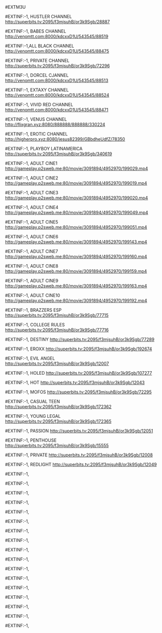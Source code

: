 #EXTM3U 

#EXTINF:-1,  HUSTLER CHANNEL
http://superbits.tv:2095/f3mjsuhB/or3k9Sgb/28887

#EXTINF:-1,  BABES CHANNEL
http://venomtt.com:8000/kdcxxD1U/543545/88519

#EXTINF:-1,ALL BLACK CHANNEL
http://venomtt.com:8000/kdcxxD1U/543545/88475


#EXTINF:-1,  PRIVATE CHANNEL
http://superbits.tv:2095/f3mjsuhB/or3k9Sgb/72296

#EXTINF:-1,   DORCEL CJANNEL
http://venomtt.com:8000/kdcxxD1U/543545/88513

#EXTINF:-1, EXTAXY CHANNEL
http://venomtt.com:8000/kdcxxD1U/543545/88524

#EXTINF:-1, VIVID RED CHANNEL
http://venomtt.com:8000/kdcxxD1U/543545/88471

#EXTINF:-1,  VENUS CHANNEL
http://flixgran.xyz:8080/888888/888888/330224

#EXTINF:-1,  EROTIC CHANNEL
http://higherpro.xyz:8080/jesus82399/GBbdheUdfZ/78350

#EXTINF:-1,  PLAYBOY LATINAMERICA
http://superbits.tv:2095/f3mjsuhB/or3k9Sgb/340619

#EXTINF:-1, ADULT CINE1
http://gameplay.p2sweb.me:80/movie/3091894/4952970/199029.mp4

#EXTINF:-1, ADULT CINE2
http://gameplay.p2sweb.me:80/movie/3091894/4952970/199019.mp4

#EXTINF:-1, ADULT CINE3
http://gameplay.p2sweb.me:80/movie/3091894/4952970/199020.mp4

#EXTINF:-1, ADULT CINE4
http://gameplay.p2sweb.me:80/movie/3091894/4952970/199049.mp4

#EXTINF:-1, ADULT CINE5
http://gameplay.p2sweb.me:80/movie/3091894/4952970/199051.mp4

#EXTINF:-1, ADULT CINE6
http://gameplay.p2sweb.me:80/movie/3091894/4952970/199143.mp4

#EXTINF:-1, ADULT CINE7
http://gameplay.p2sweb.me:80/movie/3091894/4952970/199160.mp4

#EXTINF:-1, ADULT CINE8
http://gameplay.p2sweb.me:80/movie/3091894/4952970/199159.mp4

#EXTINF:-1, ADULT CINE9
http://gameplay.p2sweb.me:80/movie/3091894/4952970/199163.mp4

#EXTINF:-1, ADULT CINE10
http://gameplay.p2sweb.me:80/movie/3091894/4952970/199192.mp4

#EXTINF:-1, BRAZZERS ESP
http://superbits.tv:2095/f3mjsuhB/or3k9Sgb/77715

#EXTINF:-1, COLLEGE RULES
http://superbits.tv:2095/f3mjsuhB/or3k9Sgb/77716

#EXTINF:-1, DESTINY
http://superbits.tv:2095/f3mjsuhB/or3k9Sgb/77289

#EXTINF:-1, EROXX
http://superbits.tv:2095/f3mjsuhB/or3k9Sgb/192674

#EXTINF:-1, EVIL ANGEL
http://superbits.tv:2095/f3mjsuhB/or3k9Sgb/12007

#EXTINF:-1, HOLED
http://superbits.tv:2095/f3mjsuhB/or3k9Sgb/107277

#EXTINF:-1, HOT
http://superbits.tv:2095/f3mjsuhB/or3k9Sgb/12043

#EXTINF:-1, MOFOS
http://superbits.tv:2095/f3mjsuhB/or3k9Sgb/72295

#EXTINF:-1, CASUAL TEEN
http://superbits.tv:2095/f3mjsuhB/or3k9Sgb/172362

#EXTINF:-1, YOUNG LEGAL
http://superbits.tv:2095/f3mjsuhB/or3k9Sgb/172365

#EXTINF:-1, PASSION
http://superbits.tv:2095/f3mjsuhB/or3k9Sgb/12051

#EXTINF:-1, PENTHOUSE
http://superbits.tv:2095/f3mjsuhB/or3k9Sgb/15555

#EXTINF:-1, PRIVATE
http://superbits.tv:2095/f3mjsuhB/or3k9Sgb/12008


#EXTINF:-1, REDLIGHT
http://superbits.tv:2095/f3mjsuhB/or3k9Sgb/12049

#EXTINF:-1,

#EXTINF:-1,

#EXTINF:-1,

#EXTINF:-1,

#EXTINF:-1,

#EXTINF:-1,

#EXTINF:-1,

#EXTINF:-1,


#EXTINF:-1,

#EXTINF:-1,


#EXTINF:-1,

#EXTINF:-1,

#EXTINF:-1,


#EXTINF:-1,


#EXTINF:-1,

#EXTINF:-1,

#EXTINF:-1,

















































